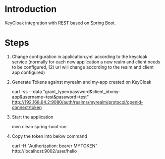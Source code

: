 # Introduction

KeyCloak integration with REST based on Spring Boot.

# Steps

1. Change configuration in application.yml according to the keycloak service (normally for each new application a new realm and client needs to be configured, (2) url will change according to the realm and client app configured)

2. Generate Tokens against myrealm and my-app created on KeyCloak

    curl -ss --data "grant_type=password&client_id=my-app&username=test&password=test" http://192.168.64.2:9080/auth/realms/myrealm/protocol/openid-connect/token

3. Start the application

    mvn clean spring-boot:run

4. Copy the token into below command

    curl -H "Authorization: bearer MYTOKEN" http://localhost:9002/user/hello
